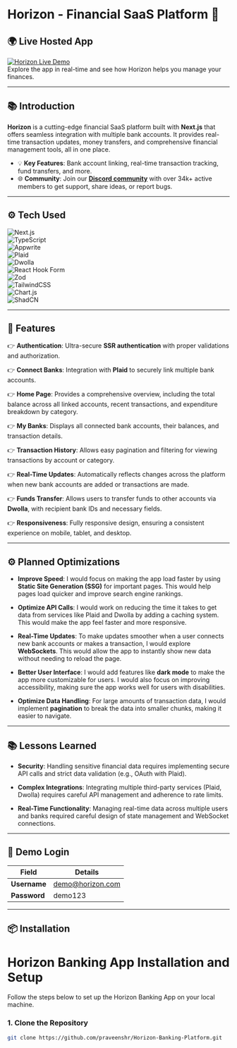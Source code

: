 # Horizon - Financial SaaS Platform 🚀

## 🌍 Live Hosted App
[![Horizon Live Demo](https://img.shields.io/badge/Live%20Demo-Visit%20Now-brightgreen?style=for-the-badge)](https://link-to-demo.com)  
Explore the app in real-time and see how Horizon helps you manage your finances.

---

## 📚 Introduction
**Horizon** is a cutting-edge financial SaaS platform built with **Next.js** that offers seamless integration with multiple bank accounts. It provides real-time transaction updates, money transfers, and comprehensive financial management tools, all in one place.

- 💡 **Key Features**: Bank account linking, real-time transaction tracking, fund transfers, and more.
- 🌐 **Community**: Join our **[Discord community](https://discord.com/invite/community)** with over 34k+ active members to get support, share ideas, or report bugs.

---

## ⚙️ Tech Used

![Next.js](https://img.shields.io/badge/Next.js-000000?style=for-the-badge&logo=next.js&logoColor=white)  
![TypeScript](https://img.shields.io/badge/TypeScript-3178C6?style=for-the-badge&logo=typescript&logoColor=white)  
![Appwrite](https://img.shields.io/badge/Appwrite-ff6600?style=for-the-badge&logo=appwrite&logoColor=white)  
![Plaid](https://img.shields.io/badge/Plaid-007b5e?style=for-the-badge&logo=plaid&logoColor=white)  
![Dwolla](https://img.shields.io/badge/Dwolla-00bfae?style=for-the-badge&logo=dwolla&logoColor=white)  
![React Hook Form](https://img.shields.io/badge/React%20Hook%20Form-EC4A2A?style=for-the-badge&logo=react&logoColor=white)  
![Zod](https://img.shields.io/badge/Zod-2c3e50?style=for-the-badge&logo=typescript&logoColor=white)  
![TailwindCSS](https://img.shields.io/badge/TailwindCSS-06B6D4?style=for-the-badge&logo=tailwind-css&logoColor=white)  
![Chart.js](https://img.shields.io/badge/Chart.js-F5B400?style=for-the-badge&logo=chart.js&logoColor=white)  
![ShadCN](https://img.shields.io/badge/ShadCN-1D4ED8?style=for-the-badge&logo=react&logoColor=white)

---

## 🔋 Features
👉 **Authentication**: Ultra-secure **SSR authentication** with proper validations and authorization.  

👉 **Connect Banks**: Integration with **Plaid** to securely link multiple bank accounts.  

👉 **Home Page**: Provides a comprehensive overview, including the total balance across all linked accounts, recent transactions, and expenditure breakdown by category.  

👉 **My Banks**: Displays all connected bank accounts, their balances, and transaction details.  

👉 **Transaction History**: Allows easy pagination and filtering for viewing transactions by account or category.  

👉 **Real-Time Updates**: Automatically reflects changes across the platform when new bank accounts are added or transactions are made.  

👉 **Funds Transfer**: Allows users to transfer funds to other accounts via **Dwolla**, with recipient bank IDs and necessary fields.  

👉 **Responsiveness**: Fully responsive design, ensuring a consistent experience on mobile, tablet, and desktop.

---

## ⚙️ Planned Optimizations
- **Improve Speed**: I would focus on making the app load faster by using **Static Site Generation (SSG)** for important pages. This would help pages load quicker and improve search engine rankings.
  
- **Optimize API Calls**: I would work on reducing the time it takes to get data from services like Plaid and Dwolla by adding a caching system. This would make the app feel faster and more responsive.

- **Real-Time Updates**: To make updates smoother when a user connects new bank accounts or makes a transaction, I would explore **WebSockets**. This would allow the app to instantly show new data without needing to reload the page.

- **Better User Interface**: I would add features like **dark mode** to make the app more customizable for users. I would also focus on improving accessibility, making sure the app works well for users with disabilities.

- **Optimize Data Handling**: For large amounts of transaction data, I would implement **pagination** to break the data into smaller chunks, making it easier to navigate.

---

## 📚 Lessons Learned
- **Security**: Handling sensitive financial data requires implementing secure API calls and strict data validation (e.g., OAuth with Plaid).
  
- **Complex Integrations**: Integrating multiple third-party services (Plaid, Dwolla) requires careful API management and adherence to rate limits.
  
- **Real-Time Functionality**: Managing real-time data across multiple users and banks required careful design of state management and WebSocket connections.

---

## 🔑 Demo Login

| Field       | Details                  |
|-------------|--------------------------|
| **Username**| demo@horizon.com         |
| **Password**| demo123                  |

---

## 📦 Installation

# Horizon Banking App Installation and Setup

Follow the steps below to set up the Horizon Banking App on your local machine.

### 1. Clone the Repository

```bash
git clone https://github.com/praveenshr/Horizon-Banking-Platform.git

